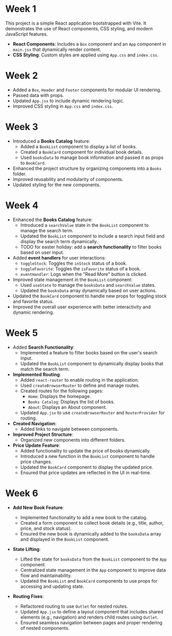 # Week 1

This project is a simple React application bootstrapped with Vite.
It demonstrates the use of React components, CSS styling, and modern JavaScript features.

- **React Components**: Includes a `Box` component and an `App` component in `main.jsx` that dynamically render content.
- **CSS Styling**: Custom styles are applied using `App.css` and `index.css`.


# Week 2

- Added a `Box`, `Header` and `Footer` components for modular UI rendering.
- Passed data with props.
- Updated `App.jsx` to include dynamic rendering logic.
- Improved CSS styling in `App.css` and `index.css`.

# Week 3

- Introduced a **Books Catalog** feature:
  - Added a `BookList` component to display a list of books.
  - Created a `BookCard` component for individual book details.
  - Used `booksData` to manage book information and passed it as props to `BookCard`.
- Enhanced the project structure by organizing components into a `Books` folder.
- Improved reusability and modularity of components.
- Updated styling for the new components.

# Week 4

- Enhanced the **Books Catalog** feature:
  - Introduced a `searchValue` state in the `BookList` component to manage the search term.
  - Updated the `BookList` component to include a search input field and display the search term dynamically.
  - TODO for easter holiday: add a **search functionality** to filter books based on user input.
- Added **event handlers** for user interactions:
  - `toggleStock`: Toggles the `inStock` status of a book.
  - `toggleFavorite`: Toggles the `isFavorite` status of a book.
  - `eventHandler`: Logs when the "Read More" button is clicked.
- Improved state management in the `BookList` component:
  - Used `useState` to manage the `booksData` and `searchValue` states.
  - Updated the `booksData` array dynamically based on user actions.
- Updated the `BookCard` component to handle new props for toggling stock and favorite status.
- Improved the overall user experience with better interactivity and dynamic rendering.

# Week 5

- Added **Search Functionality**:
  - Implemented a feature to filter books based on the user's search input.
  - Updated the `BookList` component to dynamically display books that match the search term.
- **Implemented Routing**:
  - Added `react-router` to enable routing in the application.
  - Used `createBrowserRouter` to define and manage routes.
  - Created routes for the following pages:
    - `Home`: Displays the homepage.
    - `Books Catalog`: Displays the list of books.
    - `About`: Displays an About component.
  - Updated `App.jsx` to use `createBrowserRouter` and `RouterProvider` for routing.
- **Created Navigation**:
  - Added links to navigate between components.
- **Improved Project Structure**:
  - Organized new components into different folders.
- **Price Update Feature**:
  - Added functionality to update the price of books dynamically.
  - Introduced a new function in the `BookList` component to handle price changes.
  - Updated the `BookCard` component to display the updated price.
  - Ensured that price updates are reflected in the UI in real-time.

# Week 6

- **Add New Book Feature**:
  - Implemented functionality to add a new book to the catalog.
  - Created a form component to collect book details (e.g., title, author, price, and stock status).
  - Ensured the new book is dynamically added to the `booksData` array and displayed in the `BookList` component.

- **State Lifting**:
  - Lifted the state for `booksData` from the `BookList` component to the `App` component.
  - Centralized state management in the `App` component to improve data flow and maintainability.
  - Updated the `BookList` and `BookCard` components to use props for accessing and updating state.

- **Routing Fixes**:
  - Refactored routing to use `Outlet` for nested routes.
  - Updated `App.jsx` to define a layout component that includes shared elements (e.g., navigation) and renders child routes using `Outlet`.
  - Ensured seamless navigation between pages and proper rendering of nested components.